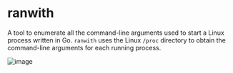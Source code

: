 # ranwith
A tool to enumerate all the command-line arguments used to start a Linux process written in Go. `ranwith` uses the Linux `/proc` directory to obtain the command-line arguments for each running process.

![image](https://user-images.githubusercontent.com/44281620/137537719-0cf01092-6ce0-4e51-9e00-5b5a7b0e9bd6.png)

